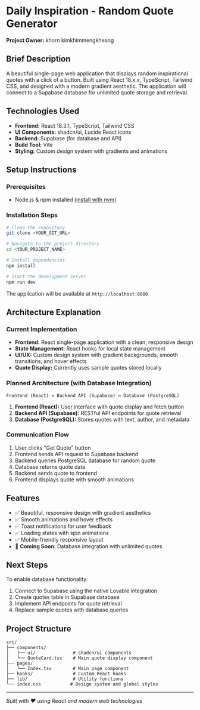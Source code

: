 # Daily Inspiration - Random Quote Generator
**Project Owner:** khorn kimkhimmengkheang

## Brief Description
A beautiful single-page web application that displays random inspirational quotes with a click of a button. Built using React 18.x.x, TypeScript, Tailwind CSS, and designed with a modern gradient aesthetic. The application will connect to a Supabase database for unlimited quote storage and retrieval.

## Technologies Used
- **Frontend:** React 18.3.1, TypeScript, Tailwind CSS
- **UI Components:** shadcn/ui, Lucide React icons
- **Backend:** Supabase (for database and API)
- **Build Tool:** Vite
- **Styling:** Custom design system with gradients and animations

## Setup Instructions

### Prerequisites
- Node.js & npm installed ([install with nvm](https://github.com/nvm-sh/nvm#installing-and-updating))

### Installation Steps
```sh
# Clone the repository
git clone <YOUR_GIT_URL>

# Navigate to the project directory
cd <YOUR_PROJECT_NAME>

# Install dependencies
npm install

# Start the development server
npm run dev
```

The application will be available at `http://localhost:8080`

## Architecture Explanation

### Current Implementation
- **Frontend:** React single-page application with a clean, responsive design
- **State Management:** React hooks for local state management
- **UI/UX:** Custom design system with gradient backgrounds, smooth transitions, and hover effects
- **Quote Display:** Currently uses sample quotes stored locally

### Planned Architecture (with Database Integration)
```
Frontend (React) ↔ Backend API (Supabase) ↔ Database (PostgreSQL)
```

1. **Frontend (React):** User interface with quote display and fetch button
2. **Backend API (Supabase):** RESTful API endpoints for quote retrieval
3. **Database (PostgreSQL):** Stores quotes with text, author, and metadata

### Communication Flow
1. User clicks "Get Quote" button
2. Frontend sends API request to Supabase backend
3. Backend queries PostgreSQL database for random quote
4. Database returns quote data
5. Backend sends quote to frontend
6. Frontend displays quote with smooth animations

## Features
- ✅ Beautiful, responsive design with gradient aesthetics
- ✅ Smooth animations and hover effects
- ✅ Toast notifications for user feedback
- ✅ Loading states with spin animations
- ✅ Mobile-friendly responsive layout
- 🔄 **Coming Soon:** Database integration with unlimited quotes

## Next Steps
To enable database functionality:
1. Connect to Supabase using the native Lovable integration
2. Create quotes table in Supabase database  
3. Implement API endpoints for quote retrieval
4. Replace sample quotes with database queries

## Project Structure
```
src/
├── components/
│   ├── ui/              # shadcn/ui components
│   └── QuoteCard.tsx    # Main quote display component
├── pages/
│   └── Index.tsx        # Main page component
├── hooks/               # Custom React hooks
├── lib/                 # Utility functions
└── index.css           # Design system and global styles
```

---
*Built with ❤️ using React and modern web technologies*